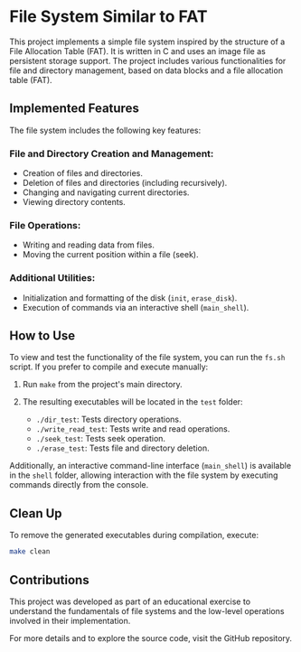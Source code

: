 # File System Similar to FAT

This project implements a simple file system inspired by the structure of a File Allocation Table (FAT). It is written in C and uses an image file as persistent storage support. The project includes various functionalities for file and directory management, based on data blocks and a file allocation table (FAT).

## Implemented Features

The file system includes the following key features:

### File and Directory Creation and Management:

- Creation of files and directories.
- Deletion of files and directories (including recursively).
- Changing and navigating current directories.
- Viewing directory contents.

### File Operations:

- Writing and reading data from files.
- Moving the current position within a file (seek).

### Additional Utilities:

- Initialization and formatting of the disk (`init`, `erase_disk`).
- Execution of commands via an interactive shell (`main_shell`).

## How to Use

To view and test the functionality of the file system, you can run the `fs.sh` script. If you prefer to compile and execute manually:

1. Run `make` from the project's main directory.
2. The resulting executables will be located in the `test` folder:

   - `./dir_test`: Tests directory operations.
   - `./write_read_test`: Tests write and read operations.
   - `./seek_test`: Tests seek operation.
   - `./erase_test`: Tests file and directory deletion.

Additionally, an interactive command-line interface (`main_shell`) is available in the `shell` folder, allowing interaction with the file system by executing commands directly from the console.

## Clean Up

To remove the generated executables during compilation, execute:

```bash
make clean
```

## Contributions

This project was developed as part of an educational exercise to understand the fundamentals of file systems and the low-level operations involved in their implementation.

For more details and to explore the source code, visit the GitHub repository.
